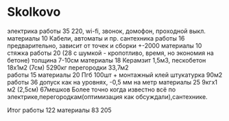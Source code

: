 # Skolkovo

электрика
	работы		35	220, wi-fi, звонок, домофон, проходной выкл.
	материалы	10	Кабели, автоматы и пр.
сантехника
	работы		16	предварительно, зависит от точек и сборки +-2000
	материалы	10
стяжка 
	работы		20	(28 с шумкой - кропотливо, время, но экономия на бетоне) толщина 7-10см
	материалы	18	Керамзит 1,5м3, пескобетон 18х1м2 (7см) 5290кг
перегородки 33,7м2  
	работы		15
	материалы	20	Пгб 100шт + монтажный клей
штукатурка 90м2 
	работы		36 	допуск как на уровнях, -0,5 мм на метр
	материалы 	25	9кгх1 м2 (2,5см) 67мешков
Более точно когда известно всё по электрике,перегородкам(оптимизация как обсуждали),сантехнике.

Итог
	работы 		122
	материалы 	 83
				205
